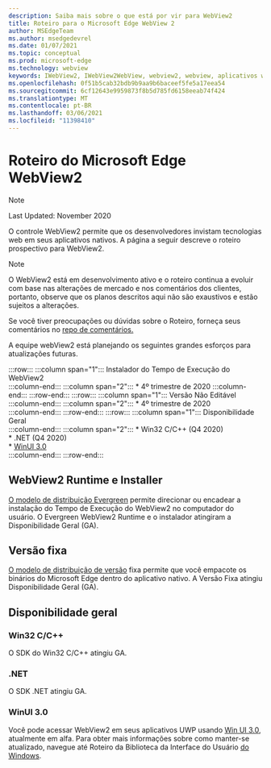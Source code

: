 ```yaml
---
description: Saiba mais sobre o que está por vir para WebView2
title: Roteiro para o Microsoft Edge WebView 2
author: MSEdgeTeam
ms.author: msedgedevrel
ms.date: 01/07/2021
ms.topic: conceptual
ms.prod: microsoft-edge
ms.technology: webview
keywords: IWebView2, IWebView2WebView, webview2, webview, aplicativos win32, win32, edge, ICoreWebView2, ICoreWebView2Host, controle de navegador, html de borda
ms.openlocfilehash: 0f51b5cab32bdb9b9aa9b6baceef5fe5a17eea54
ms.sourcegitcommit: 6cf12643e9959873f8b5d785fd6158eeab74f424
ms.translationtype: MT
ms.contentlocale: pt-BR
ms.lasthandoff: 03/06/2021
ms.locfileid: "11398410"
---
```

# <a name="microsoft-edge-webview2-roadmap"></a>Roteiro do Microsoft Edge WebView2  

> [!NOTE]
> Last Updated: November 2020  

O controle WebView2 permite que os desenvolvedores invistam tecnologias web em seus aplicativos nativos.  A página a seguir descreve o roteiro prospectivo para WebView2.  

> [!NOTE]
> O WebView2 está em desenvolvimento ativo e o roteiro continua a evoluir com base nas alterações de mercado e nos comentários dos clientes, portanto, observe que os planos descritos aqui não são exaustivos e estão sujeitos a alterações.  

Se você tiver preocupações ou dúvidas sobre o Roteiro, forneça seus comentários no [repo de comentários.][GithubMicrosoftedgeWebviewfeedbackMain]  

A equipe webView2 está planejando os seguintes grandes esforços para atualizações futuras.  

:::row:::
   :::column span="1":::
      Instalador do Tempo de Execução do WebView2  
   :::column-end:::
   :::column span="2":::
      *   4º trimestre de 2020
   :::column-end:::
:::row-end:::
:::row:::
   :::column span="1":::
      Versão Não Editável  
   :::column-end:::
   :::column span="2":::
      *   4º trimestre de 2020  
   :::column-end:::
:::row-end:::
:::row:::
   :::column span="1":::
      Disponibilidade Geral  
   :::column-end:::
   :::column span="2":::
      *   Win32 C/C++ \(Q4 2020\)  
      *   .NET \(Q4 2020\)  
      *   [WinUI 3.0][GithubMicrosoftUiXamlRoadmap]  
   :::column-end:::
:::row-end:::  

## <a name="webview2-runtime-and-installer"></a>WebView2 Runtime e Installer  

[O modelo de distribuição Evergreen][ConceptDistributionEvergreenModel] permite direcionar ou encadear a instalação do Tempo de Execução do WebView2 no computador do usuário.  O Evergreen WebView2 Runtime e o instalador atingiram a Disponibilidade Geral \(GA\).  

## <a name="fixed-version"></a>Versão fixa  

[O modelo de distribuição de versão][ConceptsDistributionFixedVersionModel] fixa permite que você empacote os binários do Microsoft Edge dentro do aplicativo nativo.  A Versão Fixa atingiu Disponibilidade Geral \(GA\).  

## <a name="general-availability"></a>Disponibilidade geral  

### <a name="win32-cc"></a>Win32 C/C++  

O SDK do Win32 C/C++ atingiu GA.  

### <a name="net"></a>.NET  

O SDK .NET atingiu GA. 

### <a name="winui-30"></a>WinUI 3.0  

Você pode acessar WebView2 em seus aplicativos UWP usando [Win UI 3.0][UwpToolkitsWinui3Index], atualmente em alfa.  Para obter mais informações sobre como manter-se atualizado, navegue até Roteiro da Biblioteca da Interface do Usuário [do Windows][GithubMicrosoftUiXamlRoadmap].  

<!-- links -->  

[ConceptDistributionEvergreenModel]: ./concepts/distribution.md#evergreen-distribution-mode "Modelo de distribuição evergreen - Distribuição de aplicativos usando webView2 | Microsoft Docs"  
[ConceptsDistributionFixedVersionModel]: ./concepts/distribution.md#fixed-version-distribution-mode "Modelo de distribuição de versão fixa - Distribuição de aplicativos usando webView2 | Microsoft Docs"  

[UwpToolkitsWinui3Index]: /uwp/toolkits/winui3/index "Windows UI Library 3.0 Preview 1 (maio de 2020) | Microsoft Docs"  

[GithubMicrosoftedgeWebviewfeedbackMain]: https://github.com/MicrosoftEdge/WebViewFeedback "Comentários do WebView - MicrosoftEdge/WebViewFeedback | GitHub"  

[GithubMicrosoftUiXamlRoadmap]: https://github.com/microsoft/microsoft-ui-xaml/blob/master/docs/roadmap.md "Roteiro da Biblioteca da Interface do Usuário do Windows - microsoft/microsoft-ui-xaml | GitHub"  
